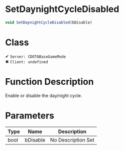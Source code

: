 # SetDaynightCycleDisabled
```js	
void SetDaynightCycleDisabled(bDisable)
```
# Class
✔ `Server: CDOTABaseGameMode`  
✖ `Client: undefined`  

# Function Description
Enable or disable the day/night cycle.
# Parameters
Type|Name|Description
--|--|--
bool|bDisable|No Description Set
